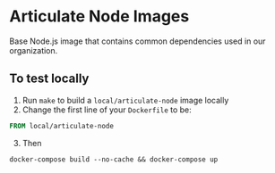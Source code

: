 # Articulate Node Images

Base Node.js image that contains common dependencies used in our organization.

## To test locally

1. Run `make` to build a `local/articulate-node` image locally
2. Change the first line of your `Dockerfile` to be:

```dockerfile
FROM local/articulate-node
```

3. Then

```shell
docker-compose build --no-cache && docker-compose up
```
